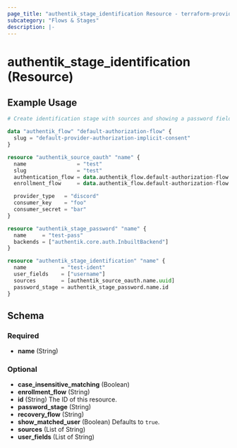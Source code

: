 ```yaml
---
page_title: "authentik_stage_identification Resource - terraform-provider-authentik"
subcategory: "Flows & Stages"
description: |-
---
```


# authentik_stage_identification (Resource)

## Example Usage

```terraform
# Create identification stage with sources and showing a password field

data "authentik_flow" "default-authorization-flow" {
  slug = "default-provider-authorization-implicit-consent"
}

resource "authentik_source_oauth" "name" {
  name                = "test"
  slug                = "test"
  authentication_flow = data.authentik_flow.default-authorization-flow.id
  enrollment_flow     = data.authentik_flow.default-authorization-flow.id

  provider_type   = "discord"
  consumer_key    = "foo"
  consumer_secret = "bar"
}

resource "authentik_stage_password" "name" {
  name     = "test-pass"
  backends = ["authentik.core.auth.InbuiltBackend"]
}

resource "authentik_stage_identification" "name" {
  name           = "test-ident"
  user_fields    = ["username"]
  sources        = [authentik_source_oauth.name.uuid]
  password_stage = authentik_stage_password.name.id
}
```

<!-- schema generated by tfplugindocs -->
## Schema

### Required

- **name** (String)

### Optional

- **case_insensitive_matching** (Boolean)
- **enrollment_flow** (String)
- **id** (String) The ID of this resource.
- **password_stage** (String)
- **recovery_flow** (String)
- **show_matched_user** (Boolean) Defaults to `true`.
- **sources** (List of String)
- **user_fields** (List of String)
